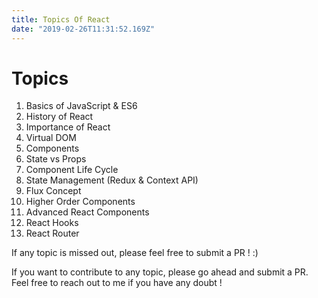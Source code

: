 ```yaml
---
title: Topics Of React
date: "2019-02-26T11:31:52.169Z"
---
```


# Topics

1. Basics of JavaScript & ES6
2. History of React
3. Importance of React
4. Virtual DOM 
5. Components
6. State vs Props
7. Component Life Cycle
8. State Management (Redux & Context API)
9. Flux Concept
10. Higher Order Components
11. Advanced React Components
12. React Hooks
13. React Router


If any topic is missed out, please feel free to submit a PR ! :)

If you want to contribute to any topic, please go ahead and submit a PR. Feel free to reach out to me if you have any doubt !
